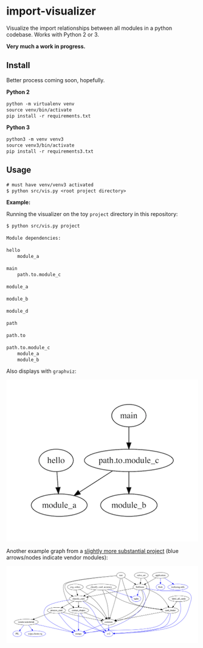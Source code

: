 # import-visualizer
Visualize the import relationships between all modules in a python codebase. Works with Python 2 or 3.

__Very much a work in progress.__

## Install

Better process coming soon, hopefully.

__Python 2__
```
python -m virtualenv venv
source venv/bin/activate
pip install -r requirements.txt
```

__Python 3__

```
python3 -m venv venv3
source venv3/bin/activate
pip install -r requirements3.txt
```

## Usage

```
# must have venv/venv3 activated
$ python src/vis.py <root project directory>
```

__Example:__

Running the visualizer on the toy `project` directory in this repository:

```
$ python src/vis.py project

Module dependencies:

hello
    module_a

main
    path.to.module_c

module_a

module_b

module_d

path

path.to

path.to.module_c
    module_a
    module_b
```

Also displays with `graphviz`:

![](examples/project.png)

Another example graph from a [slightly more substantial project](https://github.com/nicolashahn/set-solver) (blue arrows/nodes indicate vendor modules):

![](examples/set-solver.png)
